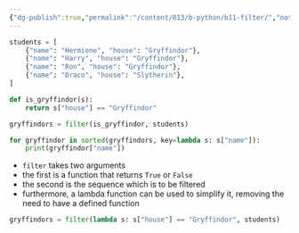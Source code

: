 ```yaml
---
{"dg-publish":true,"permalink":"/content/013/b-python/b11-filter/","noteIcon":"1","created":"2025-08-21T09:44:36.528+01:00","updated":"2025-08-21T09:52:51.811+01:00"}
---
```


```python
students = [
    {"name": "Hermione", "house": "Gryffindor"},
    {"name": "Harry", "house": "Gryffindor"},
    {"name": "Ron", "house": "Gryffindor"},
    {"name": "Draco", "house": "Slytherin"},
]

def is_gryffindor(s):
    return s["house"] == "Gryffindor"

gryffindors = filter(is_gryffindor, students)

for gryffindor in sorted(gryffindors, key=lambda s: s["name"]):
    print(gryffindor["name"])
```

- `filter` takes two arguments
- the first is a function that returns `True` or `False`
- the second is the sequence which is to be filtered
- furthermore, a lambda function can be used to simplify it, removing the need to have a defined function

```python
gryffindors = filter(lambda s: s["house"] == "Gryffindor", students)
```

